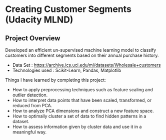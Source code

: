 # Creating Customer Segments (Udacity MLND)

## Project Overview
Developed an efficient un-supervised machine learning model to classify customers into different segments based on their annual purchase history.
- Data Set : https://archive.ics.uci.edu/ml/datasets/Wholesale+customers
- Technologies used : Scikit-Learn, Pandas, Matplotlib

Things I have learned by completing this project:
- How to apply preprocessing techniques such as feature scaling and outlier detection.
- How to interpret data points that have been scaled, transformed, or reduced from PCA.
- How to analyze PCA dimensions and construct a new feature space.
- How to optimally cluster a set of data to find hidden patterns in a dataset.
- How to assess information given by cluster data and use it in a meaningful way.